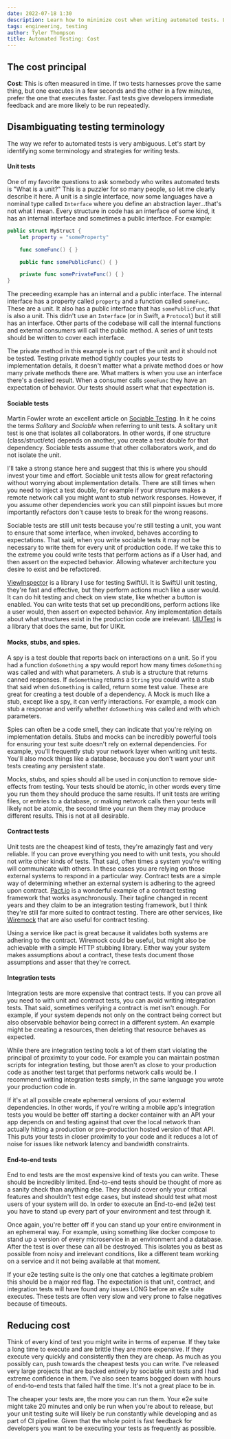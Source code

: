 ```yaml
---
date: 2022-07-18 1:30
description: Learn how to minimize cost when writing automated tests. Learn about the different kinds of tests you might write and where to invest your time.
tags: engineering, testing
author: Tyler Thompson
title: Automated Testing: Cost
---
```


## The cost principal
**Cost**: This is often measured in time. If two tests harnesses prove the same thing, but one executes in a few seconds and the other in a few minutes, prefer the one that executes faster. Fast tests give developers immediate feedback and are more likely to be run repeatedly.

## Disambiguating testing terminology
The way we refer to automated tests is very ambiguous. Let's start by identifying some terminology and strategies for writing tests. 

#### Unit tests
One of my favorite questions to ask somebody who writes automated tests is "What is a unit?" This is a puzzler for so many people, so let me clearly describe it here. A unit is a single interface, now some languages have a nominal type called `Interface` where you define an abstraction layer...that's not what I mean. Every structure in code has an interface of some kind, it has an internal interface and sometimes a public interface. For example:

```swift
public struct MyStruct {
    let property = "someProperty"

    func someFunc() { }

    public func somePublicFunc() { }

    private func somePrivateFunc() { }
}
```

The preceeding example has an internal and a public interface. The internal interface has a property called `property` and a function called `someFunc`. These are a unit. It also has a public interface that has `somePublicFunc`, that is also a unit. This didn't use an `Interface` (or in Swift, a `Protocol`) but it still has an interface. Other parts of the codebase will call the internal functions and external consumers will call the public method. A series of unit tests should be written to cover each interface. 

The private method in this example is not part of the unit and it should not be tested. Testing private method tightly couples your tests to implementation details, it doesn't matter what a private method does or how many private methods there are. What matters is when you use an interface there's a desired result. When a consumer calls `someFunc` they have an expectation of behavior. Our tests should assert what that expectation is.

#### Sociable tests
Martin Fowler wrote an excellent article on [Sociable Testing](https://martinfowler.com/bliki/UnitTest.html). In it he coins the terms *Solitary* and *Sociable* when referring to unit tests. A solitary unit test is one that isolates all collaborators. In other words, if one structure (class/struct/etc) depends on another, you create a test double for that dependency. Sociable tests assume that other collaborators work, and do not isolate the unit. 

I'll take a strong stance here and suggest that this is where you should invest your time and effort. Sociable unit tests allow for great refactoring without worrying about implementation details. There are still times when you need to inject a test double, for example if your structure makes a remote network call you might want to stub network responses. However, if you assume other dependencies work you can still pinpoint issues but more importantly refactors don't cause tests to break for the wrong reasons.

Sociable tests are still unit tests because you're still testing a unit, you want to ensure that some interface, when invoked, behaves according to expectations. That said, when you write sociable tests it may not be necessary to write them for every unit of production code. If we take this to the extreme you could write tests that perform actions as if a User had, and then assert on the expected behavior. Allowing whatever architecture you desire to exist and be refactored.

[ViewInspector](https://github.com/nalexn/ViewInspector) is a library I use for testing SwiftUI. It is SwiftUI unit testing, they're fast and effective, but they perform actions much like a user would. It can do hit testing and check on view state, like whether a button is enabled. You can write tests that set up preconditions, perform actions like a user would, then assert on expected behavior. Any implementation details about what structures exist in the production code are irrelevant. [UIUTest](https://github.com/nallick/UIUTest) is a library that does the same, but for UIKit.

#### Mocks, stubs, and spies.
A spy is a test double that reports back on interactions on a unit. So if you had a function `doSomething` a spy would report how many times `doSomething` was called and with what parameters. A stub is a structure that returns canned responses. If `doSomething` returns a `String` you could write a stub that said when `doSomething` is called, return some test value. These are great for creating a test double of a dependency. A Mock is much like a stub, except like a spy, it can verify interactions. For example, a mock can stub a response and verify whether `doSomething` was called and with which parameters.

Spies can often be a code smell, they can indicate that you're relying on implementation details. Stubs and mocks can be incredibly powerful tools for ensuring your test suite doesn't rely on external dependencies. For example, you'll frequently stub your network layer when writing unit tests. You'll also mock things like a database, because you don't want your unit tests creating any persistent state.

Mocks, stubs, and spies should all be used in conjunction to remove side-effects from testing. Your tests should be atomic, in other words every time you run them they should produce the same results. If unit tests are writing files, or entries to a database, or making network calls then your tests will likely not be atomic, the second time your run them they may produce different results. This is not at all desirable.

#### Contract tests
Unit tests are the cheapest kind of tests, they're amazingly fast and very reliable. If you can prove everything you need to with unit tests, you should not write other kinds of tests. That said, often times a system you're writing will communicate with others. In these cases you are relying on those external systems to respond in a particular way. Contract tests are a simple way of determining whether an external system is adhering to the agreed upon contract. [Pact.io](https://pact.io) is a wonderful example of a contract testing framework that works asynchronously. Their tagline changed in recent years and they claim to be an integration testing framework, but I think they're still far more suited to contract testing. There are other services, like [Wiremock](https://wiremock.org/) that are also useful for contract testing. 

Using a service like pact is great because it validates both systems are adhering to the contract. Wiremock could be useful, but might also be achievable with a simple HTTP stubbing library. Either way your system makes assumptions about a contract, these tests document those assumptions and asser that they're correct.

#### Integration tests
Integration tests are more expensive that contract tests. If you can prove all you need to with unit and contract tests, you can avoid writing integration tests. That said, sometimes verifying a contract is met isn't enough. For example, if your system depends not only on the contract being correct but also observable behavior being correct in a different system. An example might be creating a resources, then deleting that resource behaves as expected. 

While there are integration testing tools a lot of them start violating the principal of proximity to your code. For example you can maintain postman scripts for integration testing, but those aren't as close to your production code as another test target that performs network calls would be. I recommend writing integration tests simply, in the same language you wrote your production code in.

If it's at all possible create ephemeral versions of your external dependencies. In other words, if you're writing a mobile app's integration tests you would be better off starting a docker container with an API your app depends on and testing against that over the local network than actually hitting a production or pre-production hosted version of that API. This puts your tests in closer proximity to your code and it reduces a lot of noise for issues like network latency and bandwidth constraints. 

#### End-to-end tests
End to end tests are the most expensive kind of tests you can write. These should be incredibly limited. End-to-end tests should be thought of more as a sanity check than anything else. They should cover only your critical features and shouldn't test edge cases, but instead should test what most users of your system will do. In order to execute an End-to-end (e2e) test you have to stand up every part of your environment and test through it. 

Once again, you're better off if you can stand up your entire environment in an ephemeral way. For example, using something like docker compose to stand up a version of every microservice in an environment and a database. After the test is over these can all be destroyed. This isolates you as best as possible from noisy and irrelevant conditions, like a different team working on a service and it not being available at that moment.

If your e2e testing suite is the only one that catches a legitimate problem this should be a major red flag. The expectation is that unit, contract, and integration tests will have found any issues LONG before an e2e suite executes. These tests are often very slow and very prone to false negatives because of timeouts.

## Reducing cost
Think of every kind of test you might write in terms of expense. If they take a long time to execute and are brittle they are more expensive. If they execute very quickly and consistently then they are cheap. As much as you possibly can, push towards the cheapest tests you can write. I've released very large projects that are backed entirely by sociable unit tests and I had extreme confidence in them. I've also seen teams bogged down with hours of end-to-end tests that failed half the time. It's not a great place to be in. 

The cheaper your tests are, the more you can run them. Your e2e suite might take 20 minutes and only be run when you're about to release, but your unit testing suite will likely be run constantly while developing and as part of CI pipeline. Given that the whole point is fast feedback for developers you want to be executing your tests as frequently as possible.